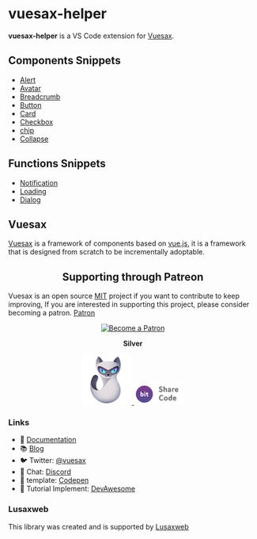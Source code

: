 # vuesax-helper

**vuesax-helper** is a VS Code extension for [Vuesax](https://lusaxweb.github.io/vuesax/).

## Components Snippets

- [Alert](https://lusaxweb.github.io/vuesax/components/alert.html)
- [Avatar](https://lusaxweb.github.io/vuesax/components/avatar.html)
- [Breadcrumb](https://lusaxweb.github.io/vuesax/components/breadcrumb.html)
- [Button](https://lusaxweb.github.io/vuesax/components/)
- [Card](https://lusaxweb.github.io/vuesax/components/card.html)
- [Checkbox](https://lusaxweb.github.io/vuesax/components/checkbox.html)
- [chip](https://lusaxweb.github.io/vuesax/components/chip.html)
- [Collapse](https://lusaxweb.github.io/vuesax/components/chip.html)

## Functions Snippets

- [Notification](https://lusaxweb.github.io/vuesax/components/notifications.html)
- [Loading](https://lusaxweb.github.io/vuesax/components/loading.html)
- [Dialog](https://lusaxweb.github.io/vuesax/components/dialog.html)

## Vuesax

[Vuesax](https://lusaxweb.github.io/vuesax/) is a framework of components based on [vue.js](https://vuejs.org/), it is a framework that is designed from scratch to be incrementally adoptable.

<h2 align="center">Supporting through Patreon</h2>

Vuesax is an open source [MIT](https://raw.githubusercontent.com/lusaxweb/vuesax/master/LICENSE) project if you want to contribute to keep improving, If you are interested in supporting this project, please consider becoming a patron. [Patron](https://www.patreon.com/bePatron?c=1567892)

<p align="center">
  <a href="https://www.patreon.com/bePatron?c=1567892">
    <img src="https://c5.patreon.com/external/logo/become_a_patron_button.png" alt="Become a Patron" />
  </a>
</p>

<p align="center"><b>Silver</b></p>

<p align="center">
  <a href="https://tipe.io/">
    <img width="20%" src="https://raw.githubusercontent.com/lusaxweb/vuesax/master/docs/.vuepress/public/tipe.png" alt="Tipe" />
   </a>
  <a href="https://bitsrc.io/">
    <img width="20%" src="https://raw.githubusercontent.com/lusaxweb/vuesax/master/docs/.vuepress/public/bit-share-code.png" alt="Bit">
  </a>
 </p>


### Links

- 📘 [Documentation](https://lusaxweb.github.io/vuesax/)
- 📚 [Blog](https://lusaxweb.github.io/vuesax-blog/)
- 🐦 Twitter: [@vuesax](https://twitter.com/vuesax)
- 💬 Chat: [Discord](https://discord.gg/gd2kAjn)
- 🎲 template: [Codepen](https://codepen.io/lusaxweb/pen/mxMKYr)
- 📰 Tutorial Implement: [DevAwesome](https://lusaxweb.github.io/devAwesome/#/article/-LPDgBxyylgg9h194wuE)

### Lusaxweb

This library was created and is supported by [Lusaxweb](https://github.com/lusaxweb)
